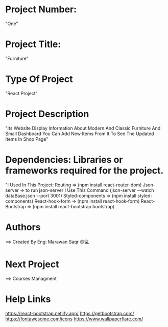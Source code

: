 # Project Number:
  "One"

# Project Title:
  "Furniture"
  
# Type Of Project
  "React Project"

# Project Description
  "Its Website Display Information About Modern And Classic Furniture And Small Dashboard
  You Can Add New Items From It To See The Updated Items In Shop Page"

# Dependencies: Libraries or frameworks required for the project.
  "I Used In This Project:
  Routing => (npm install react-router-dom)
  Json-server => to run json-server I Use This Command (json-server --watch dataBase.json --port 3001)
  Styled-components => (npm install styled-components)
  React-hook-form => (npm install react-hook-form)
  React-Bootstrap => (npm install react-bootstrap bootstrap)

# Authors
==> Created By Eng: Marawan Saqr 😊💻

# Next Project
==> Courses Managment

# Help Links
https://react-bootstrap.netlify.app/
https://getbootstrap.com/
https://fontawesome.com/icons
https://www.wallpaperflare.com/